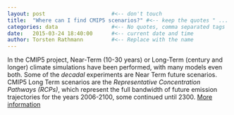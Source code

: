 ```yaml
---
layout: post                     #<-- don't touch
title:  "Where can I find CMIP5 scenarios?" #<-- keep the quotes " ... "
categories: data                 #<-- No quotes, comma separated tags
date:   2015-03-24 18:40:00      #<-- current date and time
author: Torsten Rathmann         #<-- Replace with the name
---
```


In the CMIP5 project, Near-Term (10-30 years) or Long-Term (century and longer) climate simulations have been performed, with many models even both. Some of the *decadal* experiments are Near Term future scenarios. CMIP5 Long Term scenarios are the *Representative Concentration Pathways (RCPs)*, which represent the full bandwidth of future emission trajectories for the years 2006-2100, some continued until 2300. [More information][IS-ENES CMIP5 data structure] 

[IS-ENES CMIP5 data structure]: https://verc.enes.org/community/projects-and-partnerships/projects/cmip5/datastructure

